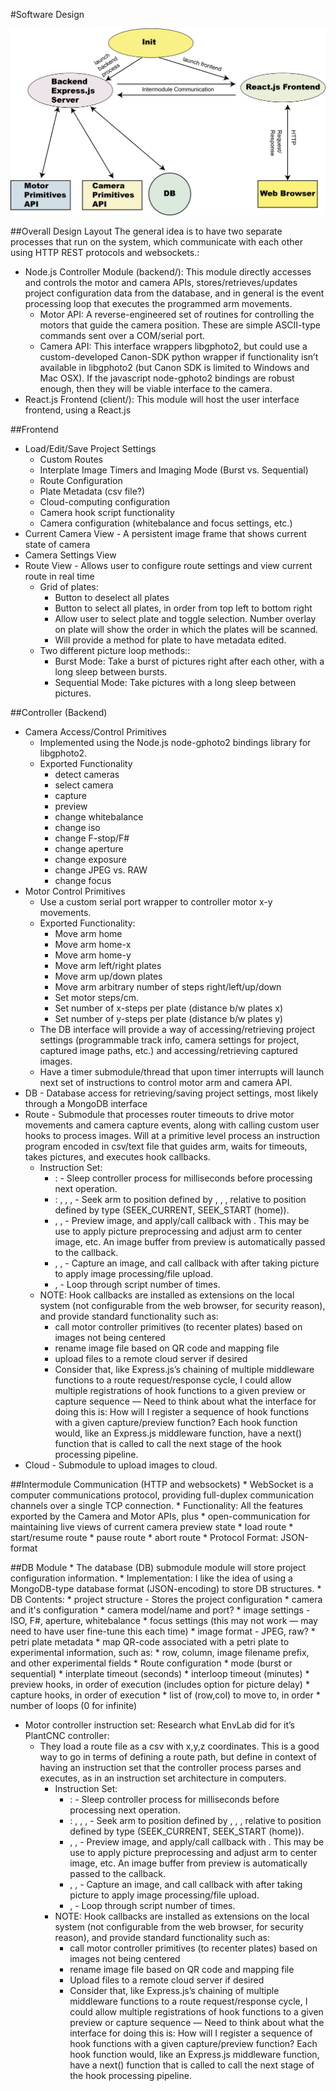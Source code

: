 #Software Design

![High Level Design](https://github.com/bliptrip/Awesom-O/blob/master/design/Awesome-O_HighDesign.png)

##Overall Design Layout
The general idea is to have two separate processes that run on the system, which communicate with each other using HTTP REST protocols and websockets.:
* Node.js Controller Module (backend/): This module directly accesses and controls the motor and camera APIs, stores/retrieves/updates project configuration data from the database, and in general is the event processing loop that executes the programmed arm movements.
    * Motor API: A reverse-engineered set of routines for controlling the motors that guide the camera position.  These are simple ASCII-type commands sent over a COM/serial port.
    * Camera API: This interface wrappers libgphoto2, but could use a custom-developed Canon-SDK python wrapper if functionality isn’t available in libgphoto2 (but Canon SDK is limited to Windows and Mac OSX).  If the javascript node-gphoto2 bindings
    are robust enough, then they will be viable interface to the camera.
* React.js Frontend (client/): This module will host the user interface frontend, using a React.js 

##Frontend
* Load/Edit/Save Project Settings
    * Custom Routes
    * Interplate Image Timers and Imaging Mode (Burst vs. Sequential)
    * Route Configuration
    * Plate Metadata (csv file?)
    * Cloud-computing configuration
    * Camera hook script functionality
    * Camera configuration (whitebalance and focus settings, etc.)
* Current Camera View - A persistent image frame that shows current state of camera
* Camera Settings View
* Route View - Allows user to configure route settings and view current route in real time
    * Grid of plates:
        * Button to deselect all plates
        * Button to select all plates, in order from top left to bottom right
        * Allow user to select plate and toggle selection.  Number overlay on plate will show the order in which the plates will be scanned.
        * Will provide a method for plate to have metadata edited.
    * Two different picture loop methods::
        * Burst Mode: Take a burst of pictures right after each other, with a long sleep between bursts.
        * Sequential Mode: Take pictures with a long sleep between pictures.

##Controller (Backend)
* Camera Access/Control Primitives
    * Implemented using the Node.js node-gphoto2 bindings library for libgphoto2. 
    * Exported Functionality
        * detect cameras
        * select camera
        * capture
        * preview
        * change whitebalance
        * change iso
        * change F-stop/F#
        * change aperture
        * change exposure
        * change JPEG vs. RAW
        * change focus
* Motor Control Primitives
    * Use a custom serial port wrapper to controller motor x-y movements.
    * Exported Functionality:
        * Move arm home
        * Move arm home-x
        * Move arm home-y
        * Move arm left/right <n> plates
        * Move arm up/down <n> plates
        * Move arm arbitrary number of steps right/left/up/down
        * Set motor steps/cm.
        * Set number of x-steps per plate (distance b/w plates x)
        * Set number of y-steps per plate (distance b/w plates y)
    * The DB interface will provide a way of accessing/retrieving project settings (programmable track info, camera settings for project, captured image paths, etc.) and accessing/retrieving captured images.
    * Have a timer submodule/thread that upon timer interrupts will launch next set of instructions to control motor arm and camera API.
* DB - Database access for retrieving/saving project settings, most likely through a MongoDB interface
* Route - Submodule that processes router timeouts to drive motor movements and camera capture events, along with calling custom user hooks to process images.  Will at a primitive level process an instruction program encoded in csv/text file that guides arm, waits for timeouts, takes pictures, and executes hook callbacks.
    * Instruction Set:
        * <Set Timer>: <ms> - Sleep controller process for <ms> milliseconds before processing next operation.
        * <Seek>: <type>, <x>, <y>, <z> - Seek arm to position defined by <x>, <y>, <z>, relative to position defined by type (SEEK_CURRENT, SEEK_START (home)).
        * <Preview>, <hook>, <params> - Preview image, and apply/call <hook> callback with <params>.  This may be use to apply picture preprocessing and adjust arm to center image, etc.  An image buffer from preview is automatically passed to the <hook> callback.
        * <Capture>, <hook>, <params> - Capture an image, and call <hook> callback with <params> after taking picture to apply image processing/file upload.
        * <Loop>, <num> - Loop through script number of times.
    * NOTE: Hook callbacks are installed as extensions on the local system (not configurable from the web browser, for security reason), and provide standard functionality such as:
        * call motor controller primitives (to recenter plates) based on images not being centered
        * rename image file based on QR code and mapping file
        * upload files to a remote cloud server if desired
        * Consider that, like Express.js’s chaining of multiple middleware functions to a route request/response cycle, I could allow multiple registrations of hook functions to a given preview or capture sequence — Need to think about what the interface for doing this is: How will I register a sequence of hook functions with a given capture/preview function?  Each hook function would, like an Express.js middleware function, have a next() function that is called to call the next stage of the hook processing pipeline.
* Cloud - Submodule to upload images to cloud.

##Intermodule Communication (HTTP and websockets)
    * WebSocket is a computer communications protocol, providing full-duplex communication channels over a single TCP connection.
    * Functionality: All the features exported by the Camera and Motor APIs, plus 
        * open-communication for maintaining live views of current camera preview state
        * load route
        * start/resume route
        * pause route
        * abort route
    * Protocol Format: JSON-format

##DB Module
    * The database (DB) submodule module will store project configuration information.
    * Implementation: I like the idea of using a MongoDB-type database format (JSON-encoding) to store DB structures.
    * DB Contents:
        * project structure - Stores the project configuration
            * camera and it's configuration
                * camera model/name and port?
                * image settings - ISO, F#, aperture, whitebalance 
                * focus settings (this may not work — may need to have user fine-tune this each time)
                * image format - JPEG, raw?
            * petri plate metadata
                * map QR-code associated with a petri plate to experimental information, such as:
                    * row, column, image filename prefix, and other experimental fields
            * Route configuration
                * mode (burst or sequential)
                * interplate timeout (seconds)
                * interloop timeout (minutes)
                * preview hooks, in order of execution (includes option for picture delay)
                * capture hooks, in order of execution
                * list of (row,col) to move to, in order
                * number of loops (0 for infinite)
* Motor controller instruction set: Research what EnvLab did for it’s PlantCNC controller:
    * They load a route file as a csv with x,y,z coordinates.  This is a good way to go in terms of defining a route path, but define in context of having an instruction set that the controller process parses and executes, as in an instruction set architecture in computers.
        * Instruction Set:
            * <Set Timer>: <ms> - Sleep controller process for <ms> milliseconds before processing next operation.
            * <Seek>: <type>, <x>, <y>, <z> - Seek arm to position defined by <x>, <y>, <z>, relative to position defined by type (SEEK_CURRENT, SEEK_START (home)).
            * <Preview>, <hook>, <params> - Preview image, and apply/call <hook> callback with <params>.  This may be use to apply picture preprocessing and adjust arm to center image, etc.  An image buffer from preview is automatically passed to the <hook> callback.
            * <Capture>, <hook>, <params> - Capture an image, and call <hook> callback with <params> after taking picture to apply image processing/file upload.
            * <Loop>, <num> - Loop through script number of times.
        * NOTE: Hook callbacks are installed as extensions on the local system (not configurable from the web browser, for security reason), and provide standard functionality such as:
            * call motor controller primitives (to recenter plates) based on images not being centered
            * rename image file based on QR code and mapping file
            * Upload files to a remote cloud server if desired
            * Consider that, like Express.js’s chaining of multiple middleware functions to a route request/response cycle, I could allow multiple registrations of hook functions to a given preview or capture sequence — Need to think about what the interface for doing this is: How will I register a sequence of hook functions with a given capture/preview function?  Each hook function would, like an Express.js middleware function, have a next() function that is called to call the next stage of the hook processing pipeline.
